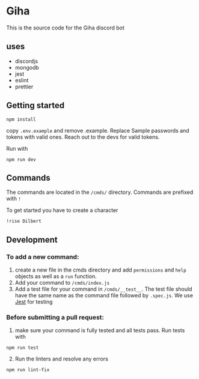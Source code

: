 # Giha

This is the source code for the Giha discord bot

## uses

- discordjs
- mongodb
- jest
- eslint
- prettier

## Getting started

```
npm install
```

copy `.env.example` and remove .example. Replace Sample passwords and tokens with valid ones. Reach out to the devs for valid tokens.

Run with

```
npm run dev
```

## Commands

The commands are located in the `/cmds/` directory. Commands are prefixed with `!`

To get started you have to create a character

```
!rise Dilbert
```

## Development

### To add a new command:

1. create a new file in the cmds directory and add `permissions` and `help` objects as well as a `run` function.
2. Add your command to `/cmds/index.js`
3. Add a test file for your command in `/cmds/__test__`. The test file should have the same name as the command file followed by `.spec.js`. We use [Jest](https://jestjs.io/docs/en/getting-started) for testing

### Before submitting a pull request:

1. make sure your command is fully tested and all tests pass. Run tests with

```
npm run test
```

2. Run the linters and resolve any errors

```
npm run lint-fix
```
